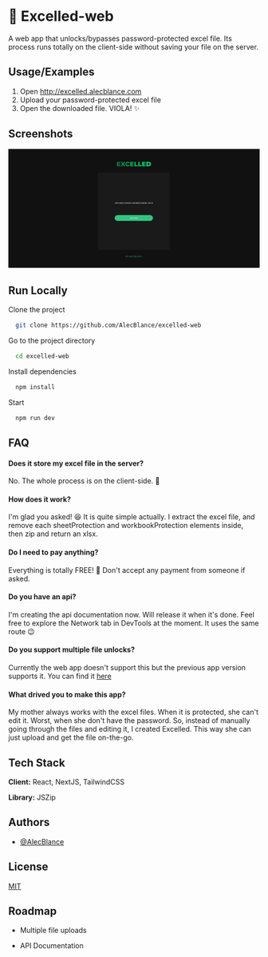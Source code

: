 # 📄 Excelled-web

A web app that unlocks/bypasses password-protected excel file. Its process runs totally on the client-side without saving your file on the server.

## Usage/Examples

1. Open http://excelled.alecblance.com
2. Upload your password-protected excel file
3. Open the downloaded file. VIOLA! ✨

## Screenshots

![App Screenshot](docs/screenshot.png)

## Run Locally

Clone the project

```bash
  git clone https://github.com/AlecBlance/excelled-web
```

Go to the project directory

```bash
  cd excelled-web
```

Install dependencies

```bash
  npm install
```

Start

```bash
  npm run dev
```

## FAQ

#### Does it store my excel file in the server?

No. The whole process is on the client-side. 💪

#### How does it work?

I'm glad you asked! 😆 It is quite simple actually. I extract the excel file, and remove each sheetProtection and workbookProtection elements inside, then zip and return an xlsx.

#### Do I need to pay anything?

Everything is totally FREE! 🎉 Don't accept any payment from someone if asked.

#### Do you have an api?

I'm creating the api documentation now. Will release it when it's done. Feel free to explore the Network tab in DevTools at the moment. It uses the same route 😉

#### Do you support multiple file unlocks?

Currently the web app doesn't support this but the previous app version supports it. You can find it [here](https://github.com/AlecBlance/excelled)

#### What drived you to make this app?

My mother always works with the excel files. When it is protected, she can't edit it. Worst, when she don't have the password. So, instead of manually going through the files and editing it, I created Excelled. This way she can just upload and get the file on-the-go.

## Tech Stack

**Client:** React, NextJS, TailwindCSS

**Library:** JSZip

## Authors

- [@AlecBlance](https://www.github.com/AlecBlance)

## License

[MIT](LICENSE)

## Roadmap

- Multiple file uploads

- API Documentation
